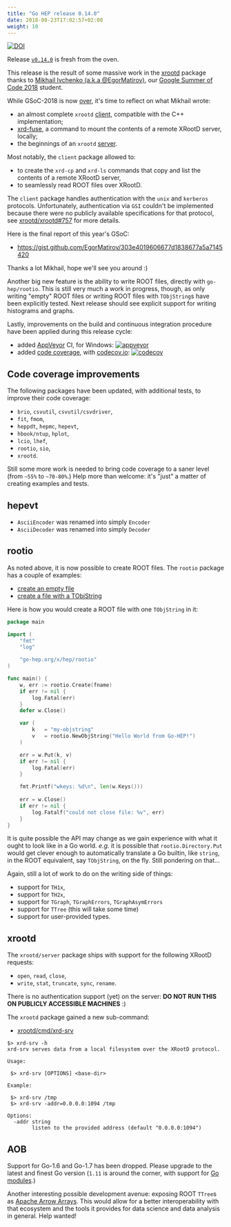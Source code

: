 ```yaml
---
title: "Go HEP release 0.14.0"
date: 2018-08-23T17:02:57+02:00
weight: 10
---
```


[![DOI](https://zenodo.org/badge/DOI/10.5281/zenodo.1402652.svg)](https://doi.org/10.5281/zenodo.1402652)

Release [`v0.14.0`](https://github.com/go-hep/hep/tree/v0.14.0) is fresh from the oven.

This release is the result of some massive work in the [xrootd](https://go-hep.org/x/hep/xrootd) package thanks to [Mikhail Ivchenko (a.k.a @EgorMatirov)](https://github.com/EgorMatirov), our [Google Summer of Code 2018](https://summerofcode.withgoogle.com/) student.

While GSoC-2018 is now [over](https://opensource.googleblog.com/2018/08/thats-a-wrap-gsoc-2018.html), it's time to reflect on what Mikhail wrote:

- an almost complete `xrootd` [client](https://go-hep.org/x/hep/xrootd/client), compatible with the C++ implementation;
- [xrd-fuse](https://go-hep.org/x/hep/xrootd/cmd/xrd-fuse), a command to mount the contents of a remote XRootD server, locally;
- the beginnings of an `xrootd` [server](https://go-hep.org/x/hep/xrootd/server).

Most notably, the `client` package allowed to:

- to create the `xrd-cp` and `xrd-ls` commands that copy and list the contents of a remote XRootD server,
- to seamlessly read ROOT files over XRootD.

The `client` package handles authentication with the `unix` and `kerberos` protocols.
Unfortunately, authentication via `GSI` couldn't be implemented because there were no publicly available specifications for that protocol, see [xrootd/xrootd#757](https://github.com/xrootd/xrootd/issues/757) for more details.

Here is the final report of this year's GSoC:

- https://gist.github.com/EgorMatirov/303e4019606677d1838677a5a7145420

Thanks a lot Mikhail, hope we'll see you around :)


Another big new feature is the ability to write ROOT files, directly with `go-hep/rootio`.
This is still very much a work in progress, though, as only writing "empty" ROOT files or writing ROOT files with `TObjString`s have been explicitly tested.
Next release should see explicit support for writing histograms and graphs.

Lastly, improvements on the build and continuous integration procedure have been applied during this release cycle:

- added [AppVeyor](https://ci.appveyor.com/project/sbinet/hep) CI, for Windows: [![appveyor](https://ci.appveyor.com/api/projects/status/qnnp26vv2c71f560?svg=true)](https://ci.appveyor.com/project/sbinet/hep)
- added [code coverage](https://codecov.io/gh/go-hep/hep), with [codecov.io](https://codecov.io): [![codecov](https://codecov.io/gh/go-hep/hep/branch/v0.14.0/graph/badge.svg)](https://codecov.io/gh/go-hep/hep)

## Code coverage improvements

The following packages have been updated, with additional tests, to improve their code coverage:

- `brio`, `csvutil`, `csvutil/csvdriver`,
- `fit`, `fmom`,
- `heppdt`, `hepmc`, `hepevt`,
- `hbook/ntup`, `hplot`,
- `lcio`, `lhef`,
- `rootio`, `sio`,
- `xrootd`.

Still some more work is needed to bring code coverage to a saner level (from `~55%` to `~70-80%`.)
Help more than welcome: it's "just" a matter of creating examples and tests.

## hepevt

- `AsciiEncoder` was renamed into simply `Encoder`
- `AsciiDecoder` was renamed into simply `Decoder`

## rootio

As noted above, it is now possible to create ROOT files.
The `rootio` package has a couple of examples:

- [create an empty file](https://pkg.go.dev/go-hep.org/x/hep/rootio#example-Create--Empty)
- [create a file with a TObjString](https://pkg.go.dev/go-hep.org/x/hep/rootio#example-Create)

Here is how you would create a ROOT file with one `TObjString` in it:

```go
package main

import (
	"fmt"
	"log"

	"go-hep.org/x/hep/rootio"
)

func main() {
	w, err := rootio.Create(fname)
	if err != nil {
	    log.Fatal(err)
	}
	defer w.Close()

	var (
	    k   = "my-objstring"
	    v   = rootio.NewObjString("Hello World from Go-HEP!")
	)

	err = w.Put(k, v)
	if err != nil {
	    log.Fatal(err)
	}

	fmt.Printf("wkeys: %d\n", len(w.Keys()))
	
	err = w.Close()
	if err != nil {
	    log.Fatalf("could not close file: %v", err)
	}
}
```

It is quite possible the API may change as we gain experience with what it ought to look like in a Go world.
_e.g._ it is possible that `rootio.Directory.Put` would get clever enough to automatically translate a Go builtin, like `string`, in the ROOT equivalent, say `TObjString`, on the fly.
Still pondering on that...

Again, still a lot of work to do on the writing side of things:

- support for `TH1x`,
- support for `TH2x`,
- support for `TGraph`, `TGraphErrors`, `TGraphAsymErrors`
- support for `TTree` (this will take some time)
- support for user-provided types.

## xrootd

The `xrootd/server` package ships with support for the following XRootD requests:

- `open`, `read`, `close`,
- `write`, `stat`, `truncate`, `sync`, `rename`.

There is no authentication support (yet) on the server: **DO NOT RUN THIS ON PUBLICLY ACCESSIBLE MACHINES** :)

The `xrootd` package gained a new sub-command:

- [xrootd/cmd/xrd-srv](https://go-hep.org/x/hep/xrootd/cmd/xrd-srv)

```
$> xrd-srv -h
xrd-srv serves data from a local filesystem over the XRootD protocol. 

Usage:

 $> xrd-srv [OPTIONS] <base-dir>

Example:

 $> xrd-srv /tmp
 $> xrd-srv -addr=0.0.0.0:1094 /tmp

Options:
  -addr string
    	listen to the provided address (default "0.0.0.0:1094")
```

## AOB

Support for Go-1.6 and Go-1.7 has been dropped.
Please upgrade to the latest and finest Go version (`1.11` is around the corner, with support for [Go modules](https://golang.org/doc/go1.11#modules).)

Another interesting possible development avenue: exposing ROOT `TTree`s as [Apache Arrow Arrays](https://arrow.apache.org/).
This would allow for a better interoperability with that ecosystem and the tools it provides for data science and data analysis in general.
Help wanted!
